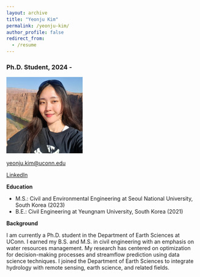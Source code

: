 ```yaml
---
layout: archive
title: "Yeonju Kim"
permalink: /yeonju-kim/
author_profile: false
redirect_from:
  - /resume
---
```


### Ph.D. Student, 2024 -

<img src="https://raw.githubusercontent.com/lijingwang/lijingwang.github.io/master/images/Yeonju_Kim_2024.jpg" alt="Yeonju Kim" width="200"/>

yeonju.kim@uconn.edu

[LinkedIn](https://www.linkedin.com/in/iamkimyeonju/)

**Education** 

- M.S.: Civil and Environmental Engineering at Seoul National University, South Korea (2023) 
- B.E.: Civil Engineering at Yeungnam University, South Korea (2021)

**Background**

I am currently a Ph.D. student in the Department of Earth Sciences at UConn. I earned my B.S. and M.S. in civil engineering with an emphasis on water resources management. My research has centered on optimization for decision-making processes and streamflow prediction using data science techniques. I joined the Department of Earth Sciences to integrate hydrology with remote sensing, earth science, and related fields. 